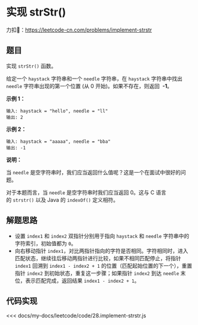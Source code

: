 # 实现 strStr()

力扣🔗：<https://leetcode-cn.com/problems/implement-strstr>

## 题目

实现 `strStr()` 函数。

给定一个 `haystack` 字符串和一个 `needle` 字符串，在 `haystack` 字符串中找出 `needle` 字符串出现的第一个位置 (从 0 开始)。如果不存在，则返回  **-1**。

**示例 1：**
  
    输入: haystack = "hello", needle = "ll"
    输出: 2

**示例 2：**
  
    输入: haystack = "aaaaa", needle = "bba"
    输出: -1

**说明：**

当 `needle` 是空字符串时，我们应当返回什么值呢？这是一个在面试中很好的问题。

对于本题而言，当 `needle` 是空字符串时我们应当返回 0。这与 C 语言的 `strstr()` 以及 Java 的 `indexOf()` 定义相符。

## 解题思路

* 设置 `index1` 和 `index2` 双指针分别用于指向 `haystack` 和 `needle` 字符串中的字符索引，初始值都为 `0`。
* 向右移动指针 `index1`，对比两指针指向的字符是否相同。字符相同时，进入匹配状态，继续往后移动两指针进行比较，如果不相同匹配停止，将指针 `index1` 回溯到 `index1 - index2 + 1` 的位置（匹配起始位置的下一个），重置指针 `index2` 到初始状态，重复这一步骤；如果指针 `index2` 到达 `needle` 末位，表示匹配完成，返回结果 `index1 - index2 + 1`。

## 代码实现

<<< docs/my-docs/leetcode/code/28.implement-strstr.js
